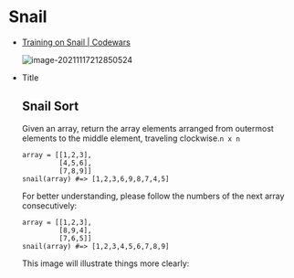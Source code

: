 # Snail

- [Training on Snail | Codewars](https://www.codewars.com/kata/521c2db8ddc89b9b7a0000c1/train/java)

  ![image-20211117212850524](https://gitee.com/rokzhughost/cloudimage/raw/master/img/image-20211117212850524.png)

- Title

  ## Snail Sort

  Given an array, return the array elements arranged from outermost elements to the middle element, traveling clockwise.`n x n`

  ```
  array = [[1,2,3],
           [4,5,6],
           [7,8,9]]
  snail(array) #=> [1,2,3,6,9,8,7,4,5]
  ```

  For better understanding, please follow the numbers of the next array consecutively:

  ```
  array = [[1,2,3],
           [8,9,4],
           [7,6,5]]
  snail(array) #=> [1,2,3,4,5,6,7,8,9]
  ```

  This image will illustrate things more clearly: